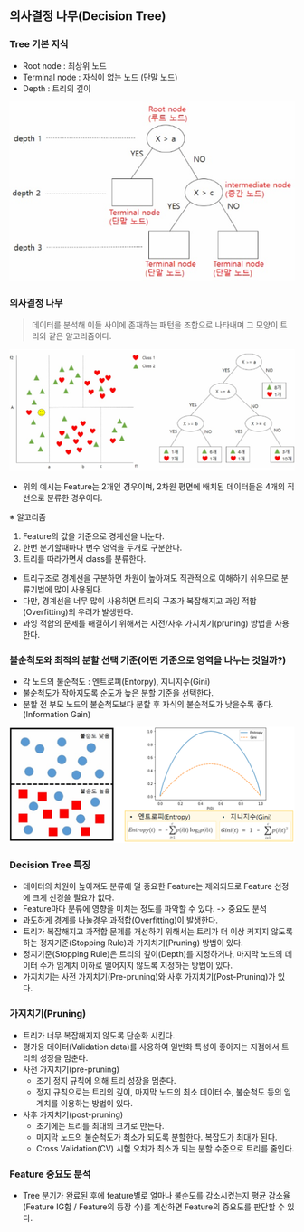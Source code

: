 ## 의사결정 나무(Decision Tree)

### Tree 기본 지식

* Root node : 최상위 노드
* Terminal node : 자식이 없는 노드 (단말 노드)
* Depth : 트리의 깊이

![tree](../../markdown-images/tree-1595918574452.jpg)

### 의사결정 나무

> 데이터를 분석해 이들 사이에 존재하는 패턴을 조합으로 나타내며 그 모양이 트리와 같은 알고리즘이다.

![DT](../../markdown-images/DT.png)

* 위의 예시는 Feature는 2개인 경우이며, 2차원 평면에 배치된 데이터들은 4개의 직선으로 분류한 경우이다.

※  알고리즘

1. Feature의 값을 기준으로 경계선을 나눈다.
2. 한번 분기할때마다 변수 영역을 두개로 구분한다.
3. 트리를 따라가면서 class를 분류한다.

* 트리구조로 경계선을 구분하면 차원이 높아져도 직관적으로 이해하기 쉬우므로 분류기법에 많이 사용된다.
* 다만, 경계선을 너무 많이 사용하면 트리의 구조가 복잡해지고 과잉 적합(Overfitting)의 우려가 발생한다.
* 과잉 적합의 문제를 해결하기 위해서는 사전/사후 가지치기(pruning) 방법을 사용한다.

### 불순척도와 최적의 분할 선택 기준(어떤 기준으로 영역을 나누는 것일까?)

* 각 노드의 불순척도 : 엔트로피(Entorpy), 지니지수(Gini)
* 불순척도가 작아지도록 순도가 높은 분할 기준을 선택한다.
* 분할 전 부모 노드의 불순척도보다 분할 후 자식의 불순척도가 낮을수록 좋다.(Information Gain)

![entropy_gini](../../markdown-images/entropy_gini.png)



### Decision Tree 특징

* 데이터의 차원이 높아져도 분류에 덜 중요한 Feature는 제외되므로 Feature 선정에 크게 신경쓸 필요가 없다.
* Feature마다 분류에 영향을 미치는 정도를 파악할 수 있다. -> 중요도 분석
* 과도하게 경계를 나눌경우 과적합(Overfitting)이 발생한다.
* 트리가 복잡해지고 과적합 문제를 개선하기 위해서는 트리가 더 이상 커지지 않도록하는 정지기준(Stopping Rule)과 가지치기(Pruning) 방법이 있다.
* 정지기준(Stopping Rule)은 트리의 깊이(Depth)를 지정하거나, 마지막 노드의 데이터 수가 임계치 이하로 떨어지지 않도록 지정하는 방법이 있다.
* 가지치기는 사전 가지치기(Pre-pruning)와 사후 가지치기(Post-Pruning)가 있다.



### 가지치기(Pruning)

* 트리가 너무 복잡해지지 않도록 단순화 시킨다.
* 평가용 데이터(Validation data)를 사용하여 일반화 특성이 좋아지는 지점에서 트리의 성장을 멈춘다.
* 사전 가지치기(pre-pruning)
  * 조기 정지 규칙에 의해 트리 성장을 멈춘다.
  * 정지 규칙으로는 트리의 깊이, 마지막 노드의 최소 데이터 수, 불순척도 등의 임계치를 이용하는 방법이 있다.
* 사후 가지치기(post-pruning)
  * 초기에는 트리를 최대의 크기로 만든다.
  * 마지막 노드의 불순척도가 최소가 되도록 분할한다. 복잡도가 최대가 된다.
  * Cross Validation(CV) 시험 오차가 최소가 되는 분할 수준으로 트리를 줄인다.



### Feature 중요도 분석

* Tree 분기가 완료된 후에 feature별로 얼마나 불순도를 감소시켰는지 평균 감소율(Feature IG합 / Feature의 등장 수)를 계산하면 Feature의 중요도를 판단할 수 있다.